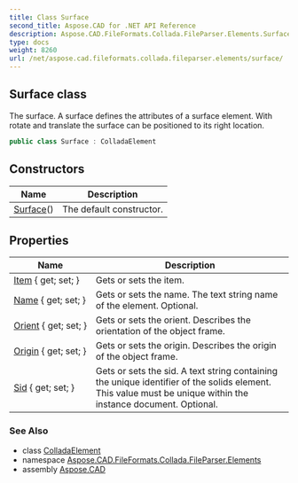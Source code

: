 ```yaml
---
title: Class Surface
second_title: Aspose.CAD for .NET API Reference
description: Aspose.CAD.FileFormats.Collada.FileParser.Elements.Surface class. The surface. A surface defines the attributes of a surface element. With rotate and translate the surface can be positioned to its right location
type: docs
weight: 8260
url: /net/aspose.cad.fileformats.collada.fileparser.elements/surface/
---
```

## Surface class

The surface. A surface defines the attributes of a surface element. With rotate and translate the surface can be positioned to its right location.

```csharp
public class Surface : ColladaElement
```

## Constructors

| Name | Description |
| --- | --- |
| [Surface](surface/)() | The default constructor. |

## Properties

| Name | Description |
| --- | --- |
| [Item](../../aspose.cad.fileformats.collada.fileparser.elements/surface/item/) { get; set; } | Gets or sets the item. |
| [Name](../../aspose.cad.fileformats.collada.fileparser.elements/surface/name/) { get; set; } | Gets or sets the name. The text string name of the element. Optional. |
| [Orient](../../aspose.cad.fileformats.collada.fileparser.elements/surface/orient/) { get; set; } | Gets or sets the orient. Describes the orientation of the object frame. |
| [Origin](../../aspose.cad.fileformats.collada.fileparser.elements/surface/origin/) { get; set; } | Gets or sets the origin. Describes the origin of the object frame. |
| [Sid](../../aspose.cad.fileformats.collada.fileparser.elements/surface/sid/) { get; set; } | Gets or sets the sid. A text string containing the unique identifier of the solids element. This value must be unique within the instance document. Optional. |

### See Also

* class [ColladaElement](../colladaelement/)
* namespace [Aspose.CAD.FileFormats.Collada.FileParser.Elements](../../aspose.cad.fileformats.collada.fileparser.elements/)
* assembly [Aspose.CAD](../../)


